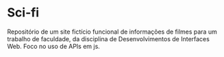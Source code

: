 # Sci-fi
Repositório de um site fictício funcional de informações de filmes para um trabalho de faculdade, da disciplina de Desenvolvimentos de Interfaces Web. Foco no uso de APIs em js.
